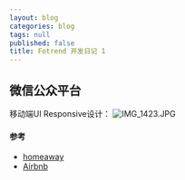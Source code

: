 ```yaml
---
layout: blog
categories: blog
tags: null
published: false
title: Fotrend 开发日记 1
---
```


## 微信公众平台

移动端UI Responsive设计：
![IMG_1423.JPG]({{site.baseurl}}/media/IMG_1423.JPG)

#### 参考
- [homeaway](http://www.homeaway.com/vacation-rentals/australia/r15)
- [Airbnb](https://www.airbnb.com/s/Byron-Bay--Australia)
